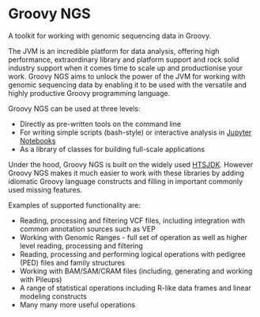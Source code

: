 # Groovy NGS

A toolkit for working with genomic sequencing data in Groovy.

The JVM is an incredible platform for data analysis, offering high performance, extraordinary library and platform
support and rock solid industry support when it comes time to scale up and productionise your work.
Groovy NGS aims to unlock the power of the JVM for working with genomic sequencing data by enabling it 
to be used with the versatile and highly productive Groovy programming language.

Groovy NGS can be used at three levels:

 * Directly as pre-written tools on the command line
 * For writing simple scripts (bash-style) or interactive analysis in 
   [Jupyter Notebooks](https://github.com/ssadedin/beakerx)
 * As a library of classes for building full-scale applications
 
Under the hood, Groovy NGS is built on the widely used [HTSJDK](https://github.com/samtools/htsjdk). However
Groovy NGS makes it much easier to work with these libraries by adding idiomatic Groovy 
language constructs and filling in important commonly used missing features.
 
Examples of supported functionality are:

  * Reading, processing and filtering VCF files, including integration with common annotation sources such as VEP
  * Working with Genomic Ranges - full set of operation as well as higher level reading, processing and filtering 
  * Reading, processing and performing logical operations with pedigree (PED) files and family structures
  * Working with BAM/SAM/CRAM files (including, generating and working with Pileups)
  * A range of statistical operations including R-like data frames and linear modeling constructs
  * Many many more useful operations
 
